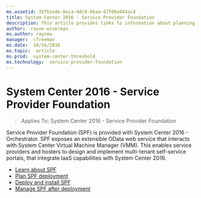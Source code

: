 ```yaml
---
ms.assetid: 35fb1ede-8eca-4dc9-b6aa-87f00a044ac4
title: System Center 2016 - Service Provider Foundation
description: This article provides links to information about planning and deployment System Center 2016 - Service Provider Foundation (SPF)
author:  rayne-wiselman
ms.author: raynew
manager:  cfreeman
ms.date:  10/16/2016
ms.topic:  article
ms.prod:  system-center-threshold
ms.technology:  service-provider-foundation
---
```


# System Center 2016 - Service Provider Foundation

>Applies To: System Center 2016 - Service Provider Foundation

Service Provider Foundation (SPF) is provided with System Center 2016 - Orchestrator. SPF exposes an extensible OData web service that interacts with System Center Virtual Machine Manager (VMM). This enables service providers and hosters to design and implement multi-tenant self-service portals, that integrate IaaS capabilities with System Center 2016.

- [Learn about SPF](overview.md)
- [Plan SPF deployment](plan-spf.md)
- [Deploy and install SPF](deploy-spf.md)
- [Manage SPF after deployment](manage/manage-spf.md)

